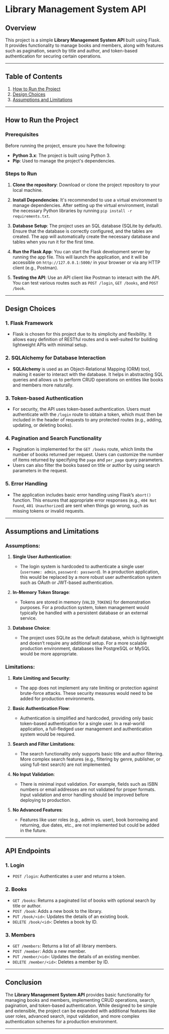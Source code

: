 # Library Management System API

## Overview

This project is a simple **Library Management System API** built using Flask. It provides functionality to manage books and members, along with features such as pagination, search by title and author, and token-based authentication for securing certain operations.

---

## Table of Contents
1. [How to Run the Project](#how-to-run-the-project)
2. [Design Choices](#design-choices)
3. [Assumptions and Limitations](#assumptions-and-limitations)

---

## How to Run the Project

### Prerequisites
Before running the project, ensure you have the following:
- **Python 3.x**: The project is built using Python 3.
- **Pip**: Used to manage the project's dependencies.

### Steps to Run
1. **Clone the repository**:
   Download or clone the project repository to your local machine.

2. **Install Dependencies**:
   It's recommended to use a virtual environment to manage dependencies. After setting up the virtual environment, install the necessary Python libraries by running `pip install -r requirements.txt`.

3. **Database Setup**:
   The project uses an SQL database (SQLite by default). Ensure that the database is correctly configured, and the tables are created. The app will automatically create the necessary database and tables when you run it for the first time.

4. **Run the Flask App**:
   You can start the Flask development server by running the app file. This will launch the application, and it will be accessible on `http://127.0.0.1:5000/` in your browser or via any HTTP client (e.g., Postman).

5. **Testing the API**:
   Use an API client like Postman to interact with the API. You can test various routes such as `POST /login`, `GET /books`, and `POST /book`.

---

## Design Choices

### 1. **Flask Framework**
   - Flask is chosen for this project due to its simplicity and flexibility. It allows easy definition of RESTful routes and is well-suited for building lightweight APIs with minimal setup.

### 2. **SQLAlchemy for Database Interaction**
   - **SQLAlchemy** is used as an Object-Relational Mapping (ORM) tool, making it easier to interact with the database. It helps in abstracting SQL queries and allows us to perform CRUD operations on entities like books and members more naturally.

### 3. **Token-based Authentication**
   - For security, the API uses token-based authentication. Users must authenticate with the `/login` route to obtain a token, which must then be included in the header of requests to any protected routes (e.g., adding, updating, or deleting books).

### 4. **Pagination and Search Functionality**
   - Pagination is implemented for the `GET /books` route, which limits the number of books returned per request. Users can customize the number of items returned by specifying the `page` and `per_page` query parameters.
   - Users can also filter the books based on title or author by using search parameters in the request.

### 5. **Error Handling**
   - The application includes basic error handling using Flask’s `abort()` function. This ensures that appropriate error responses (e.g., `404 Not Found`, `401 Unauthorized`) are sent when things go wrong, such as missing tokens or invalid requests.

---

## Assumptions and Limitations

### Assumptions:
1. **Single User Authentication**:
   - The login system is hardcoded to authenticate a single user (`username: admin`, `password: password`). In a production application, this would be replaced by a more robust user authentication system such as OAuth or JWT-based authentication.

2. **In-Memory Token Storage**:
   - Tokens are stored in memory (`VALID_TOKENS`) for demonstration purposes. For a production system, token management would typically be handled with a persistent database or an external service.

3. **Database Choice**:
   - The project uses SQLite as the default database, which is lightweight and doesn’t require any additional setup. For a more scalable production environment, databases like PostgreSQL or MySQL would be more appropriate.

### Limitations:
1. **Rate Limiting and Security**:
   - The app does not implement any rate limiting or protection against brute-force attacks. These security measures would need to be added for production environments.

2. **Basic Authentication Flow**:
   - Authentication is simplified and hardcoded, providing only basic token-based authentication for a single user. In a real-world application, a full-fledged user management and authentication system would be required.

3. **Search and Filter Limitations**:
   - The search functionality only supports basic title and author filtering. More complex search features (e.g., filtering by genre, publisher, or using full-text search) are not implemented.

4. **No Input Validation**:
   - There is minimal input validation. For example, fields such as ISBN numbers or email addresses are not validated for proper formats. Input validation and error handling should be improved before deploying to production.

5. **No Advanced Features**:
   - Features like user roles (e.g., admin vs. user), book borrowing and returning, due dates, etc., are not implemented but could be added in the future.

---

## API Endpoints

### 1. **Login**
   - `POST /login`: Authenticates a user and returns a token.

### 2. **Books**
   - `GET /books`: Returns a paginated list of books with optional search by title or author.
   - `POST /book`: Adds a new book to the library.
   - `PUT /book/<id>`: Updates the details of an existing book.
   - `DELETE /book/<id>`: Deletes a book by ID.

### 3. **Members**
   - `GET /members`: Returns a list of all library members.
   - `POST /member`: Adds a new member.
   - `PUT /member/<id>`: Updates the details of an existing member.
   - `DELETE /member/<id>`: Deletes a member by ID.

---

## Conclusion

The **Library Management System API** provides basic functionality for managing books and members, implementing CRUD operations, search, pagination, and token-based authentication. While designed to be simple and extensible, the project can be expanded with additional features like user roles, advanced search, input validation, and more complex authentication schemes for a production environment.

---


